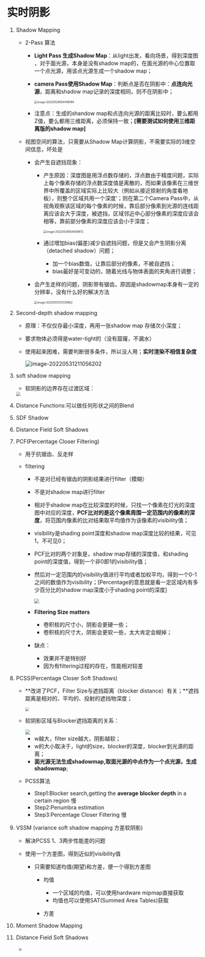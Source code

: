 # 实时阴影

1. Shadow Mapping
   - 2-Pass 算法
     
     - **Light Pass 生成Shadow Map**：从light出发，看向场景，得到深度图 ，对于面光源，本身是没有shadow map的，在面光源的中心位置取一个点光源，用该点光源生成一个shadow map；
     
     - **camera Pass使用Shadow Map**：判断点是否在阴影中：**点连向光源**，距离和shadow map记录的深度相同，则不在阴影中；
     
       <img src="C:\Users\51039\AppData\Roaming\Typora\typora-user-images\image-20220529004418094.png" alt="image-20220529004418094" style="zoom: 50%;" />
     
     - 注意点：生成的shandow map和点连向光源的距离比较时，要么都用Z值，要么都用三维距离，必须保持一致；**[需要测试如何使用三维距离版的shadow map]**
     
   - 视图空间的算法，只需要从Shadow Map计算阴影，不需要实际的3维空间信息，坏处是
     - 会产生自遮挡现象：
       
       - 产生原因：深度图是用浮点数存储的，浮点数由于精度问题，实际上每个像素存储的浮点数深度值是离散的，而如果该像素在三维世界中所覆盖的区域实际上比较大（例如从接近掠射的角度看地板），则整个区域共用一个深度‘；则在第二个Camera Pass中，从视角观察该区域的每个像素的时候，靠后部分像素到光源的连线距离应该会大于深度，被遮挡，区域邻近中心部分像素的深度应该会相等，靠前部分像素的深度应该会小于深度；
       
         <img src="C:\Users\51039\AppData\Roaming\Typora\typora-user-images\image-20220529004508872.png" alt="image-20220529004508872" style="zoom:50%;" />
       
       - 通过增加bias(偏差)减少自遮挡问题，但是又会产生阴影分离（detached shadow）问题；
       
         - 加一个bias数值，让靠后部分的像素，不被自遮挡；
         - bias最好是可变动的，随着光线与物体表面的夹角进行调整；
       
     - 会产生走样的问题，阴影带有锯齿，原因是shadowmap本身有一定的分辨率，没有什么好的解决方法
     
       <img src="C:\Users\51039\AppData\Roaming\Typora\typora-user-images\image-20220531212135602.png" alt="image-20220531212135602" style="zoom:50%;" />

2. Second-depth shadow mapping

   - 原理：不仅仅存最小深度，再用一张shadow map 存储次小深度；

   - 要求物体必须得是water-tight的（没有窟窿，不漏水）

   - 使用起来困难，需要判断很多条件，所以没人用；**实时渲染不相信复杂度**

      ![image-20220531211056202](C:\Users\51039\AppData\Roaming\Typora\typora-user-images\image-20220531211056202.png)

3. soft shadow mapping

   - 软阴影的边界存在过渡区域：

   <img src="C:\Users\51039\Desktop\500h\games202\Pic\soft_shadows.png" style="zoom:67%;" />

4. Distance Functions:可以做任何形状之间的Blend

5. SDF Shadow

6. Distance Field Soft Shadows

7. PCF(Percentage Closer Filtering)

   - 用于抗锯齿、反走样

   - filtering

     - 不是对已经有锯齿的阴影结果进行filter（模糊）

     - 不是对shadow map进行filter 

     - 相对于shadow map在比较深度的时候，只找一个像素在灯光的深度图中对应的深度，**PCF比对的是这个像素周围一定范围内的像素的深度**，将范围内像素的比对结果取平均值作为该像素的visibility值；

     - visibility是shading point深度和shadow map深度比较的结果，可见1，不可见0；

     - PCF比对的两个对象是，shadow map存储的深度值，和shading point的深度值，得到一个非0即1的visibility值；

     - 然后对一定范围内的visibility值进行平均或者加权平均，得到一个0-1之间的数值作为visibility；[Percentage的意思就是看一定区域内有多少百分比的shadow map深度小于shading point的深度]
     
       <img src="C:\Users\51039\Desktop\500h\games202\Pic\PCF.png" style="zoom: 80%;" />
     
     - **Filtering Size matters**
     
       - 卷积核的尺寸小，阴影会更硬一些；
       - 卷积核的尺寸大，阴影会更软一些，太大肯定会糊掉；
     
     - 缺点：
     
       - 效果并不是特别好
       - 因为有filtering过程的存在，性能相对较差

8. PCSS(Percentage Closer Soft Shadows)

   - **改进了PCF，Filter Size与遮挡距离（blocker distance）有关；**遮挡距离是相对的、平均的、投射的遮挡物深度；

     <img src="C:\Users\51039\Desktop\500h\games202\Pic\PCSS_Example.png" style="zoom:60%;" />

   - 软阴影区域与Blocker遮挡距离的关系：

     <img src="C:\Users\51039\Desktop\500h\games202\Pic\PCSS_Blocker_depth.png" style="zoom: 80%;" />

     - w越大，filter size越大，阴影越软；
     - w的大小取决于，light的size，blocker的深度，blocker到光源的距离；
     - **面光源无法生成shadowmap,取面光源的中点作为一个点光源，生成shadowmap**;

   - PCSS算法

     - Step1:Blocker search,getting the **average blocker depth** in a certain region   慢
     - Step2:Penumbra estimation
     - Step3:Percentage Closer Filtering  慢

9. VSSM (variance soft shadow mapping  方差软阴影)

   - 解决PCSS 1、3两步性能差的问题

   - 使用一个方差图，得到近似的visibility值

     - 只需要知道均值(期望)和方差，便一个得到方差图

       - 均值
         - 一个区域的均值，可以使用hardware mipmap直接获取
         - 均值也可以使用SAT(Summed Area Tables)获取

       - 方差
         

10. Moment Shadow Mapping

11. Distance Field Soft Shadows

    - 


